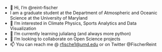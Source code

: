 - 👋 Hi, I’m @reint-fischer
- I am a graduate student at the Department of Atmospheric and Oceanic Science at the University of Maryland
- 👀 I’m interested in Climate Physics, Sports Analytics and Data Visualization
- 🌱 I’m currently learning julialang (and always more python)
- 💞️ I’m looking to collaborate on Open Science projects
- 📫 You can reach me @ rfische1@umd.edu or on Twitter @FischerReint

<!---
reint-fischer/reint-fischer is a ✨ special ✨ repository because its `README.md` (this file) appears on your GitHub profile.
You can click the Preview link to take a look at your changes.
--->
